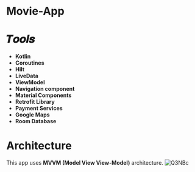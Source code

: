# Movie-App


# 𝑻𝒐𝒐𝒍𝒔
- **Kotlin**
- **Coroutines**
- **Hilt**
- **LiveData**
- **ViewModel**
- **Navigation component**
- **Material Components**
- **Retrofit Library**
- **Payment Services**
- **Google Maps**
- **Room Database**
# Architecture 
This app uses **MVVM (Model View View-Model)** architecture.
![Q3NBc](https://user-images.githubusercontent.com/62480395/159254664-fee91587-2a62-4858-a8f4-4ab41e6a7c6e.png)
